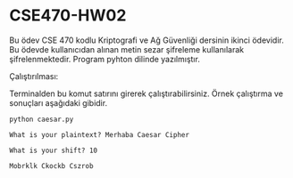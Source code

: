 # CSE470-HW02
Bu ödev CSE 470 kodlu Kriptografi ve Ağ Güvenliği dersinin ikinci ödevidir. Bu ödevde kullanıcıdan alınan metin sezar şifreleme kullanılarak şifrelenmektedir.
Program pyhton dilinde yazılmıştır.

Çalıştırılması:

Terminalden bu komut satırını girerek çalıştırabilirsiniz. Örnek çalıştırma ve sonuçları aşağıdaki gibidir.

    python caesar.py
  
    What is your plaintext? Merhaba Caesar Cipher
  
    What is your shift? 10
  
    Mobrklk Ckockb Cszrob
